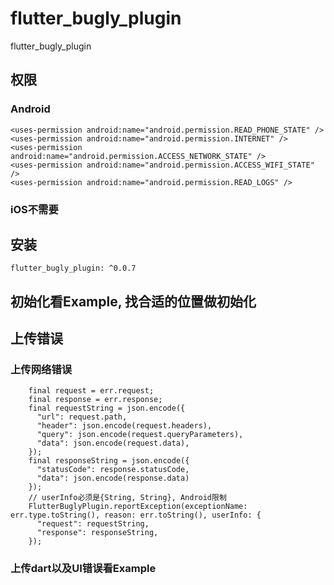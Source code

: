 # flutter_bugly_plugin

flutter_bugly_plugin

## 权限
### Android
```
<uses-permission android:name="android.permission.READ_PHONE_STATE" />
<uses-permission android:name="android.permission.INTERNET" />
<uses-permission android:name="android.permission.ACCESS_NETWORK_STATE" />
<uses-permission android:name="android.permission.ACCESS_WIFI_STATE" />
<uses-permission android:name="android.permission.READ_LOGS" />
```
### iOS不需要

## 安装

```
flutter_bugly_plugin: ^0.0.7
```

## 初始化看Example, 找合适的位置做初始化

## 上传错误

### 上传网络错误

```
    final request = err.request;
    final response = err.response;
    final requestString = json.encode({
      "url": request.path,
      "header": json.encode(request.headers),
      "query": json.encode(request.queryParameters),
      "data": json.encode(request.data),
    });
    final responseString = json.encode({
      "statusCode": response.statusCode,
      "data": json.encode(response.data)
    });
    // userInfo必须是{String, String}, Android限制
    FlutterBuglyPlugin.reportException(exceptionName: err.type.toString(), reason: err.toString(), userInfo: {
      "request": requestString,
      "response": responseString,
    });
```

### 上传dart以及UI错误看Example

